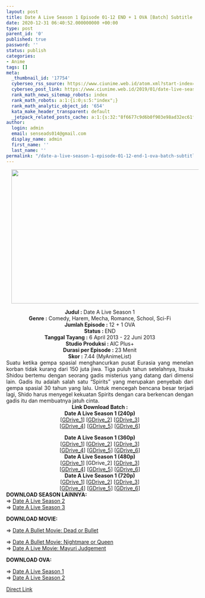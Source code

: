 ```yaml
---
layout: post
title: Date A Live Season 1 Episode 01-12 END + 1 OVA [Batch] Subtitle Indonesia
date: 2020-12-31 06:40:52.000000000 +00:00
type: post
parent_id: '0'
published: true
password: ''
status: publish
categories:
- Anime
tags: []
meta:
  _thumbnail_id: '17754'
  cyberseo_rss_source: https://www.ciunime.web.id/atom.xml?start-index=3001&max-results=150
  cyberseo_post_link: https://www.ciunime.web.id/2019/01/date-live-season-1-episode-01-12-end-1.html
  rank_math_news_sitemap_robots: index
  rank_math_robots: a:1:{i:0;s:5:"index";}
  rank_math_analytic_object_id: '654'
  kata_make_header_transparent: default
  _jetpack_related_posts_cache: a:1:{s:32:"8f6677c9d6b0f903e98ad32ec61f8deb";a:2:{s:7:"expires";i:1644827576;s:7:"payload";a:0:{}}}
author:
  login: admin
  email: senseads014@gmail.com
  display_name: admin
  first_name: ''
  last_name: ''
permalink: "/date-a-live-season-1-episode-01-12-end-1-ova-batch-subtitle-indonesia/"
---
```

<div class="separator" style="clear: both; text-align: center;"><a href="https://2.bp.blogspot.com/-AtRN09OHVxg/XDB9VihiIiI/AAAAAAAAGOM/pF3UwZNQB4Qtun9zX0nBv632yi-HmheFQCLcBGAs/s1600/Date%2BA%2BLive%2BSeason%2B1.jpg" style="margin-left: 1em; margin-right: 1em;"><img border="0" data-original-height="720" data-original-width="1280" height="360" src="{{ site.baseurl }}/assets/2020/12/Date%2BA%2BLive%2BSeason%2B1.jpg" width="640" /></a></div>
<p>
<div style="text-align: center;"><b>Judul :</b> Date A Live Season 1 </div>
<div style="text-align: center;"><b><b>Genre :</b></b> Comedy, Harem, Mecha, Romance, School, Sci-Fi</div>
<div style="text-align: center;"><b>Jumlah Episode :</b> 12 + 1 OVA<br /><b>Status :&nbsp;</b>END<br /><b>Tanggal Tayang :</b> 6 April 2013 - 22 Juni 2013<br /><b>Studio Produksi : </b>AIC Plus+<br /><b>Durasi per Episode :&nbsp;</b>23 Menit</div>
<div style="text-align: center;"><b>Skor :</b> 7.44 (MyAnimeList)</div>
<div style="text-align: justify;"></div>
<div style="text-align: justify;">Suatu ketika gempa spasial menghancurkan pusat Eurasia yang menelan korban tidak kurang dari 150 juta jiwa. Tiga puluh tahun setelahnya, Itsuka Shidou bertemu dengan seorang gadis misterius yang datang dari dimensi lain. Gadis itu adalah salah satu “Spirits” yang merupakan penyebab dari gempa spasial 30 tahun yang lalu. Untuk mencegah bencana besar terjadi lagi, Shido harus menyegel kekuatan Spirits dengan cara berkencan dengan gadis itu dan membuatnya jatuh cinta.</div>
<div style="text-align: justify;"></div>
<div style="text-align: justify;"></div>
<div style="text-align: center;"><b>Link Download Batch :</b></div>
<div style="text-align: center;">
<div style="text-align: center;"><b>Date A Live Season 1 (240p)</b></div>
<div style="text-align: center;">[<a href="https://drive.google.com/uc?id=18a9MpBxLBfQY86ECuVw_Wkio0Hsuzdno" target="_blank" rel="noopener">GDrive_1</a>] [<a href="https://drive.google.com/uc?id=1lcFW9i0raEkcgeo5E6HfLHnz9BarlWoA" target="_blank" rel="noopener">GDrive_2</a>] [<a href="https://docs.google.com/uc?export=download&amp;id=16_kvEXnUOtmA30qJfmsiSIn7W84yvbmd" target="_blank" rel="noopener">GDrive_3</a>]<br />[<a href="https://docs.google.com/uc?export=download&amp;id=1jEQV-_xvXMXA3hplXtPeB4kiexEakQ8T" target="_blank" rel="noopener">GDrive_4</a>] [<a href="https://drive.google.com/uc?id=16C0u7-pKO8S95fkYsvS3wHHqEmw5GRz_" target="_blank" rel="noopener">GDrive_5</a>] [<a href="https://drive.google.com/uc?id=1wOvIqqndYnHS67WF3kdcJWqEj-xtGVZF" target="_blank" rel="noopener">GDrive_6</a>]</div>
<p></div>
<div style="text-align: center;"><b>Date A Live Season 1 (360p)</b></div>
<div style="text-align: center;">[<a href="https://drive.google.com/uc?id=1OU2z8Gfdn4tJrVDEdLYHxjYF5s_UfTdI" target="_blank" rel="noopener">GDrive_1</a>] [<a href="https://drive.google.com/uc?id=1V3Af6KqOaqcvVOkqX8ZCnpkRWCGxQE4m" target="_blank" rel="noopener">GDrive_2</a>] [<a href="https://drive.google.com/uc?id=1AVYybhL5zk5CxIEYRtR_7uwbkxkEqqQU" target="_blank" rel="noopener">GDrive_3</a>]<br />[<a href="https://drive.google.com/uc?id=17IwR93otcPPaT72_RdtkntnRG8XHwf9V" target="_blank" rel="noopener">GDrive_4</a>] [<a href="https://drive.google.com/uc?id=1ZFlRfqad9Ls-zdDMWDIlRyPPj9vMxCIQ" target="_blank" rel="noopener">GDrive_5</a>] [<a href="https://drive.google.com/uc?id=1LeSNiyMtWlYubG1ghhNJ6seOzZJDbcHZ" target="_blank" rel="noopener">GDrive_6</a>]</div>
<div style="text-align: center;"></div>
<div style="text-align: center;"><b>Date A Live Season 1 (480p)</b><br />[<a href="https://drive.google.com/uc?id=1fPwHUhN0PTxfspyEKEXu3SaZSyb9r91w" target="_blank" rel="noopener">GDrive_1</a>] [GDrive_2] [<a href="https://drive.google.com/uc?id=17DFuhBMLJzz-4fMgTLpvnCHaOxxAzxj0" target="_blank" rel="noopener">GDrive_3</a>]<br />[<a href="https://drive.google.com/uc?id=1574lCcOwU143J_AwVqxqqjIuocfhGyzw" target="_blank" rel="noopener">GDrive_4</a>] [<a href="https://drive.google.com/uc?id=1EPq1B-122kPjkdumEQVgwav3K7RkgoMg" target="_blank" rel="noopener">GDrive_5</a>] [<a href="https://drive.google.com/uc?id=1jq3iR-GrsMH8zolDFghiwNSypgpfvOsf" target="_blank" rel="noopener">GDrive_6</a>]</div>
<div style="text-align: center;"><b>Date A Live Season 1 (720p)</b><br />[<a href="https://drive.google.com/uc?id=1J_NJ1rd8em68bwQI_xzXxZXqfNmqYtEP" target="_blank" rel="noopener">GDrive_1</a>] [<a href="https://drive.google.com/uc?id=1sQI7g-TjMdGkrMWnWAS0u5E7kR4bAOW1" target="_blank" rel="noopener">GDrive_2</a>] [<a href="https://drive.google.com/uc?id=11eU--keK_OIFDo6fOv_DY4rpMDu9-KLK" target="_blank" rel="noopener">GDrive_3</a>]<br />[<a href="https://drive.google.com/uc?id=14hdNVzak72d6HevyYCzt4Jo2mVcce1WG" target="_blank" rel="noopener">GDrive_4</a>] [<a href="https://drive.google.com/uc?id=1aSpfnxZoSFWlEA0pe_Ila8qDcfqSsTWk" target="_blank" rel="noopener">GDrive_5</a>] [<a href="https://drive.google.com/uc?id=1A34W0jbf-LPWUh3ocLsRzj9N-O8j2Mwk" target="_blank" rel="noopener">GDrive_6</a>]
<div style="text-align: justify;"></div>
<div style="text-align: justify;"></div>
<div style="text-align: justify;"><b>DOWNLOAD SEASON LAINNYA:</b></div>
<div style="text-align: justify;"></div>
<div style="text-align: justify;">=&gt; <a href="https://www.ciunime.web.id/2019/01/date-live-season-2-episode-01-10-end-1.html" target="_blank" rel="noopener">Date A Live Season 2</a></div>
<div style="text-align: justify;">=&gt; <a href="https://www.ciunime.web.id/2019/03/date-live-season-3-episode-01-12-end.html" target="_blank" rel="noopener">Date A Live Season 3</a></p>
<p><b>DOWNLOAD MOVIE</b><b>:</b></p>
<p>=&gt;&nbsp;<a href="https://www.ciunime.web.id/2020/10/date-bullet-movie-dead-or-bullet-movie.html" target="_blank" rel="noopener">Date A Bullet Movie: Dead or Bullet</a></div>
<div style="text-align: justify;">=&gt;&nbsp;<a href="https://www.ciunime.web.id/2020/12/date-bullet-movie-nightmare-or-queen.html" target="_blank" rel="noopener">Date A Bullet Movie: Nightmare or Queen</a><br />=&gt;&nbsp;<a href="https://www.ciunime.web.id/2019/01/date-live-movie-mayuri-judgement-movie.html" target="_blank" rel="noopener">Date A Live Movie: Mayuri Judgement</a></p>
<p><b>DOWNLOAD OVA</b><b>:</b></p>
<p>=&gt;&nbsp;<a href="https://www.ciunime.web.id/2019/08/date-live-season-1-ova-subtitle.html" target="_blank" rel="noopener">Date A Live Season 1</a><br />=&gt;&nbsp;<a href="https://www.ciunime.web.id/2019/08/date-live-season-2-ova-subtitle.html" target="_blank" rel="noopener">Date A Live Season 2</a></p>
</div>
</div>
<link rel="stylesheet" href="https://cdnjs.cloudflare.com/ajax/libs/font-awesome/4.7.0/css/font-awesome.min.css" />
<div class="divbtn"> <a href="https://handymansurrender.com/fihup8buzv?key=94550f7ce39444073321dde3b8782f97" class="btn"><i class="fa fa-download"></i> Direct Link</a> </div>
